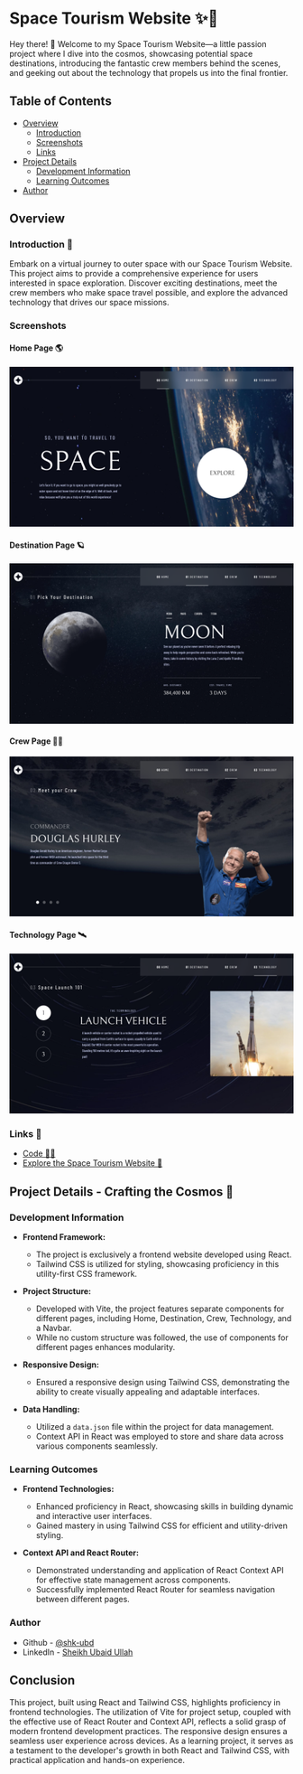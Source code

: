 # Space Tourism Website ✨🌠

Hey there! 👋 Welcome to my Space Tourism Website—a little passion project where I dive into the cosmos, showcasing potential space destinations, introducing the fantastic crew members behind the scenes, and geeking out about the technology that propels us into the final frontier.

## Table of Contents

- [Overview](#overview)
  - [Introduction](#introduction)
  - [Screenshots](#screenshots)
  - [Links](#links)
- [Project Details](#project-details)
  - [Development Information](#development-information)
  - [Learning Outcomes](#learning-outcomes)
- [Author](#author)

## Overview 

### Introduction 🌟

Embark on a virtual journey to outer space with our Space Tourism Website. This project aims to provide a comprehensive experience for users interested in space exploration. Discover exciting destinations, meet the crew members who make space travel possible, and explore the advanced technology that drives our space missions.

### Screenshots

#### Home Page 🌎
![Home](./public/screenshots/screenshot-home.png)

#### Destination Page 🪐
![Destination](./public/screenshots/screenshot-destination.png)

#### Crew Page 👨‍🚀
![Crew](./public/screenshots/screenshot-crew.png)

#### Technology Page 🛰
![Technology](./public/screenshots/screenshot-technology.png)


### Links 🔗

- [Code 👩‍💻](https://github.com/shk-ubd/space-tourism)
- [Explore the Space Tourism Website 🚀](https://shk-ubd-space-tourism.netlify.app)

## Project Details - Crafting the Cosmos 🌌

### Development Information

- **Frontend Framework:**
  - The project is exclusively a frontend website developed using React.
  - Tailwind CSS is utilized for styling, showcasing proficiency in this utility-first CSS framework.

- **Project Structure:**
  - Developed with Vite, the project features separate components for different pages, including Home, Destination, Crew, Technology, and a Navbar.
  - While no custom structure was followed, the use of components for different pages enhances modularity.

- **Responsive Design:**
  - Ensured a responsive design using Tailwind CSS, demonstrating the ability to create visually appealing and adaptable interfaces.

- **Data Handling:**
  - Utilized a `data.json` file within the project for data management.
  - Context API in React was employed to store and share data across various components seamlessly.

### Learning Outcomes

- **Frontend Technologies:**
  - Enhanced proficiency in React, showcasing skills in building dynamic and interactive user interfaces.
  - Gained mastery in using Tailwind CSS for efficient and utility-driven styling.

- **Context API and React Router:**
  - Demonstrated understanding and application of React Context API for effective state management across components.
  - Successfully implemented React Router for seamless navigation between different pages.

### Author

- Github - [@shk-ubd](https://github.com/shk-ubd)
- LinkedIn - [Sheikh Ubaid Ullah](https://www.linkedin.com/in/sheikh-ubaid/)

## Conclusion

This project, built using React and Tailwind CSS, highlights proficiency in frontend technologies. The utilization of Vite for project setup, coupled with the effective use of React Router and Context API, reflects a solid grasp of modern frontend development practices. The responsive design ensures a seamless user experience across devices. As a learning project, it serves as a testament to the developer's growth in both React and Tailwind CSS, with practical application and hands-on experience.
